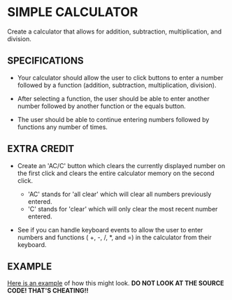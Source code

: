 # SIMPLE CALCULATOR
Create a calculator that allows for addition, subtraction, multiplication, and division.

## SPECIFICATIONS
  * Your calculator should allow the user to click buttons to enter a number followed by a function (addition, subtraction, multiplication, division).

  * After selecting a function, the user should be able to enter another number followed by another function or the equals button.

  * The user should be able to continue entering numbers followed by functions any number of times.

## EXTRA CREDIT
  * Create an 'AC/C' button which clears the currently displayed number on the first click and clears the entire calculator memory on the second click.
    - 'AC' stands for 'all clear' which will clear all numbers previously entered.
    - 'C' stands for 'clear' which will only clear the most recent number entered.

  * See if you can handle keyboard events to allow the user to enter numbers and functions ( +, -, /, &#42;, and =) in the calculator from their keyboard.

## EXAMPLE
[Here is an example](https://codepen.io/tophergates/full/xXjmQL/) of how this might look. **DO NOT LOOK AT THE SOURCE CODE! THAT'S CHEATING!!**
